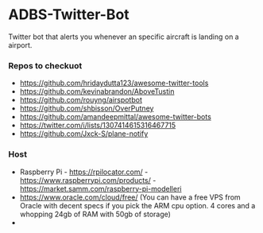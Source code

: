# ADBS-Twitter-Bot
Twitter bot that alerts you whenever an specific aircraft is landing on a airport.

### Repos to checkuot
- https://github.com/hridaydutta123/awesome-twitter-tools
- https://github.com/kevinabrandon/AboveTustin
- https://github.com/rouyng/airspotbot
- https://github.com/shbisson/OverPutney
- https://github.com/amandeepmittal/awesome-twitter-bots
- https://twitter.com/i/lists/1307414615316467715
- https://github.com/Jxck-S/plane-notify

### Host
- Raspberry Pi - https://rpilocator.com/ - https://www.raspberrypi.com/products/ - https://market.samm.com/raspberry-pi-modelleri
- https://www.oracle.com/cloud/free/ (You can have a free VPS from Oracle with decent specs if you pick the ARM cpu option. 4 cores and a whopping 24gb of RAM with 50gb of storage)
- 
